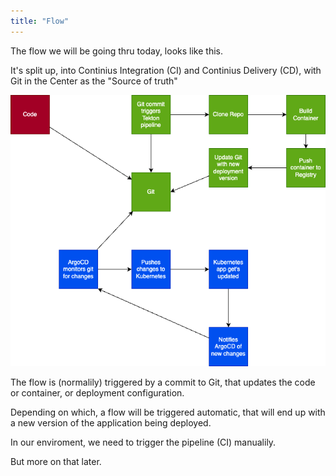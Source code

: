 ```yaml
---
title: "Flow"
---
```


The flow we will be going thru today, looks like this.

It's split up, into Continius Integration (CI) and Continius Delivery (CD), with Git in the Center as the "Source of truth"

![Flow](flow.png)

The flow is (normalily) triggered by a commit to Git, that updates the code or container, or deployment configuration.

Depending on which, a flow will be triggered automatic, that will end up with a new version of the application being deployed.

In our enviroment, we need to trigger the pipeline (CI) manualily. 

But more on that later.